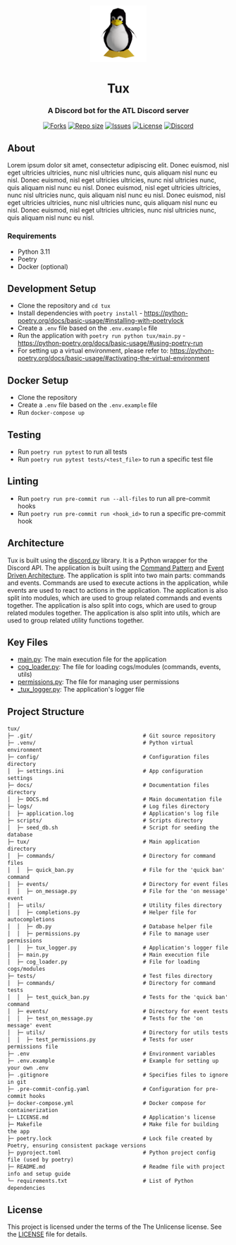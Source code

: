 <div align="center">
    <img src="docs/resources/tux.gif" width=128 height=128></img>
    <h1>Tux</h1>
    <h3><b>A Discord bot for the ATL Discord server</b></h3>
</div>

<div align="center">
    <p align="center">
        <a href="https://github.com/allthingslinux/tux/forks">
            <img alt="Forks" src="https://img.shields.io/github/commit-activity/m/allthingslinux/tux?style=for-the-badge&logo=git&color=EBA0AC&logoColor=EBA0AC&labelColor=302D41"></a>
        <a href="https://github.com/allthingslinux/tux">
            <img alt="Repo size" src="https://img.shields.io/github/repo-size/allthingslinux/tux?style=for-the-badge&logo=github&color=FAB387&logoColor=FAB387&labelColor=302D41"/></a>
        <a href="https://github.com/allthingslinux/tux/issues">
            <img alt="Issues" src="https://img.shields.io/github/issues/allthingslinux/tux?style=for-the-badge&logo=githubactions&color=F9E2AF&logoColor=F9E2AF&labelColor=302D41"></a>
        <a href="https://opensource.org/license/unlicense/">
            <img alt="License" src="https://img.shields.io/github/license/allthingslinux/tux?style=for-the-badge&logo=gitbook&color=A6E3A1&logoColor=A6E3A1&labelColor=302D41"></a>
        <a href="https://discord.gg/linux">
            <img alt="Discord" src="https://img.shields.io/discord/1172245377395728464?style=for-the-badge&logo=discord&color=B4BEFE&logoColor=B4BEFE&labelColor=302D41"></a>
    </p>
</div>

## About
Lorem ipsum dolor sit amet, consectetur adipiscing elit. Donec euismod, nisl eget ultricies ultricies, nunc nisl ultricies nunc, quis aliquam nisl nunc eu nisl. Donec euismod, nisl eget ultricies ultricies, nunc nisl ultricies nunc, quis aliquam nisl nunc eu nisl. Donec euismod, nisl eget ultricies ultricies, nunc nisl ultricies nunc, quis aliquam nisl nunc eu nisl. Donec euismod, nisl eget ultricies ultricies, nunc nisl ultricies nunc, quis aliquam nisl nunc eu nisl. Donec euismod, nisl eget ultricies ultricies, nunc nisl ultricies nunc, quis aliquam nisl nunc eu nisl.

### Requirements
- Python 3.11
- Poetry
- Docker (optional)

## Development Setup
- Clone the repository and `cd tux`
- Install dependencies with `poetry install` - https://python-poetry.org/docs/basic-usage/#installing-with-poetrylock
- Create a `.env` file based on the `.env.example` file
- Run the application with `poetry run python tux/main.py` - https://python-poetry.org/docs/basic-usage/#using-poetry-run
- For setting up a virtual environment, please refer to: https://python-poetry.org/docs/basic-usage/#activating-the-virtual-environment

## Docker Setup
- Clone the repository
- Create a `.env` file based on the `.env.example` file
- Run `docker-compose up`

## Testing
- Run `poetry run pytest` to run all tests
- Run `poetry run pytest tests/<test_file>` to run a specific test file

## Linting
- Run `poetry run pre-commit run --all-files` to run all pre-commit hooks
- Run `poetry run pre-commit run <hook_id>` to run a specific pre-commit hook

## Architecture
Tux is built using the [discord.py](https://github.com/Rapptz/discord.py) library. It is a Python wrapper for the Discord API. The application is built using the [Command Pattern](https://en.wikipedia.org/wiki/Command_pattern) and [Event Driven Architecture](https://en.wikipedia.org/wiki/Event-driven_architecture). The application is split into two main parts: commands and events. Commands are used to execute actions in the application, while events are used to react to actions in the application. The application is also split into modules, which are used to group related commands and events together. The application is also split into cogs, which are used to group related modules together. The application is also split into utils, which are used to group related utility functions together.

## Key Files
- [main.py](tux/main.py): The main execution file for the application
- [cog_loader.py](tux/cog_loader.py): The file for loading cogs/modules (commands, events, utils)
- [permissions.py](tux/permissions.py): The file for managing user permissions
- [_tux_logger.py](tux/utils/_tux_logger.py): The application's logger file

## Project Structure

```
tux/
├─ .git/                                   # Git source repository
├─ .venv/                                  # Python virtual environment
├─ config/                                 # Configuration files directory
│  ├─ settings.ini                         # App configuration settings
├─ docs/                                   # Documentation files directory
│  ├─ DOCS.md                              # Main documentation file
├─ logs/                                   # Log files directory
│  ├─ application.log                      # Application's log file
├─ scripts/                                # Scripts directory
│  ├─ seed_db.sh                           # Script for seeding the database
├─ tux/                                    # Main application directory
│  ├─ commands/                            # Directory for command files
│  │  ├─ quick_ban.py                      # File for the 'quick ban' command
│  ├─ events/                              # Directory for event files
│  │  ├─ on_message.py                     # File for the 'on message' event
│  ├─ utils/                               # Utility files directory
│  │  ├─ completions.py                    # Helper file for autocompletions
│  │  ├─ db.py                             # Database helper file
│  │  ├─ permissions.py                    # File to manage user permissions
│  │  ├─ tux_logger.py                     # Application's logger file
│  ├─ main.py                              # Main execution file
│  ├─ cog_loader.py                        # File for loading cogs/modules
├─ tests/                                  # Test files directory
│  ├─ commands/                            # Directory for command tests
│  │  ├─ test_quick_ban.py                 # Tests for the 'quick ban' command
│  ├─ events/                              # Directory for event tests
│  │  ├─ test_on_message.py                # Tests for the 'on message' event
│  ├─ utils/                               # Directory for utils tests
│  │  ├─ test_permissions.py               # Tests for user permissions file
├─ .env                                    # Environment variables
├─ .env.example                            # Example for setting up your own .env
├─ .gitignore                              # Specifies files to ignore in git
├─ .pre-commit-config.yaml                 # Configuration for pre-commit hooks
├─ docker-compose.yml                      # Docker compose for containerization
├─ LICENSE.md                              # Application's license
├─ Makefile                                # Make file for building the app
├─ poetry.lock                             # Lock file created by Poetry, ensuring consistent package versions
├─ pyproject.toml                          # Python project config file (used by poetry)
├─ README.md                               # Readme file with project info and setup guide
└─ requirements.txt                        # List of Python dependencies
```

## License
This project is licensed under the terms of the The Unlicense license. See the [LICENSE](LICENSE.md) file for details.